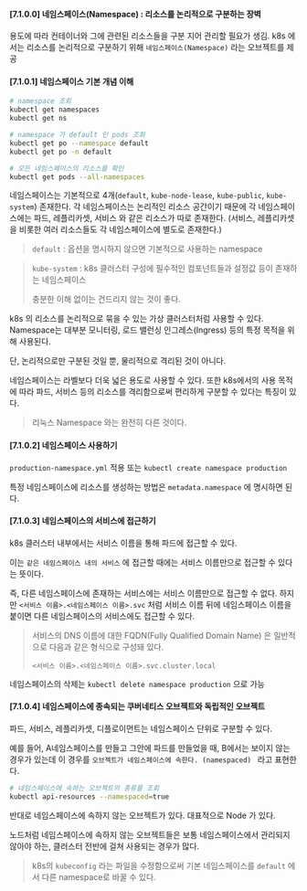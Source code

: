 #### [7.1.0.0] 네임스페이스(Namespace) : 리소스를 논리적으로 구분하는 장벽
용도에 따라 컨테이너와 그에 관련된 리소스들을 구분 지어 관리할 필요가 생김.
k8s 에서는 리소스를 논리적으로 구분하기 위해 `네임스페이스(Namespace)` 라는 오브젝트를 제공

#### [7.1.0.1] 네임스페이스 기본 개념 이해 

``` bash
# namespace 조회
kubectl get namespaces
kubectl get ns

# namespace 가 default 인 pods 조회
kubectl get po --namespace default
kubectl get po -n default

# 모든 네임스페이스의 리소스를 확인
kubectl get pods --all-namespaces
```

네임스페이스는 기본적으로 4개(`default`, `kube-node-lease`, `kube-public`, `kube-system`) 존재한다. 각 네임스페이스는 논리적인 리소스 공간이기 때문에 각 네임스페이스에는 파드, 레플리카셋, 서비스 와 같은 리소스가 따로 존재한다. (서비스, 레플리카셋을 비롯한 여러 리소스들도 각 네임스페이스에 별도로 존재한다.)

> `default` : 옵션을 명시하지 않으면 기본적으로 사용하는 namespace


> `kube-system` : k8s 클러스터 구성에 필수적인 컴포넌트들과 설정값 등이 존재하는 네임스페이스
> 
> 충분한 이해 없이는 건드리지 않는 것이 좋다.
>

k8s 의 리소스를 논리적으로 묶을 수 있는 가상 클러스터처럼 사용할 수 있다. Namespace는 대부분 모니터링, 로드 밸런싱 인그레스(Ingress) 등의 특정 목적을 위해 사용된다.

단, 논리적으로만 구분된 것일 뿐, 물리적으로 격리된 것이 아니다.

네임스페이스는 라벨보다 더욱 넓은 용도로 사용할 수 있다. 또한 k8s에서의 사용 목적에 따라 파드, 서비스 등의 리소스를 격리함으로써 편리하게 구분할 수 있다는 특징이 있다.

> 리눅스 Namespace 와는 완전히 다른 것이다.


#### [7.1.0.2] 네임스페이스 사용하기 

`production-namespace.yml` 적용
또는 `kubectl create namespace production` 

특정 네임스페이스에 리소스를 생성하는 방법은 `metadata.namespace` 에 명시하면 된다.

#### [7.1.0.3] 네임스페이스의 서비스에 접근하기
k8s 클러스터 내부에서는 서비스 이름을 통해 파드에 접근할 수 있다.

이는 `같은 네임스페이스 내의 서비스` 에 접근할 때에는 서비스 이름만으로 접근할 수 있다는 뜻이다.

즉, 다른 네임스페이스에 존재하는 서비스에는 서비스 이름만으로 접근할 수 없다.
하지만 `<서비스 이름>.<네임스페이스 이름>.svc` 처럼 서비스 이름 뒤에 네임스페이스 이름을 붙이면 다른 네임스페이스의 서비스에도 접근할 수 있다.

> 서비스의 DNS 이름에 대한 FQDN(Fully Qualified Domain Name) 은 일반적으로 다음과 같은 형식으로 구성돼 있다.
> 
> ` <서비스 이름>.<네임스페이스 이름>.svc.cluster.local `

네임스페이스의 삭제는 `kubectl delete namespace production` 으로 가능

#### [7.1.0.4] 네임스페이스에 종속되는 쿠버네티스 오브젝트와 독립적인 오브젝트
파드, 서비스, 레플리카셋, 디플로이먼트는 네임스페이스 단위로 구분할 수 있다.

예를 들어, A네임스페이스를 만들고 그안에 파드를 만들었을 때, B에서는 보이지 않는 경우가 있는데 이 경우를 `오브젝트가 네임스페이스에 속한다. (namespaced) ` 라고 표현한다.

``` bash
# 네임스페이스에 속하는 오브젝트의 종류를 조회
kubectl api-resources --namespaced=true

```

반대로 네임스페이스에 속하지 않는 오브젝트가 있다. 대표적으로 Node 가 있다.

노드처럼 네임스페이스에 속하지 않는 오브젝트들은 보통 네임스페이스에서 관리되지 않아야 하는, 클러스터 전반에 걸쳐 사용되는 경우가 많다.

> k8s의 `kubeconfig` 라는 파일을 수정함으로써 기본 네임스페이스를 `default` 에서 다른 namespace로 바꿀 수 있다.